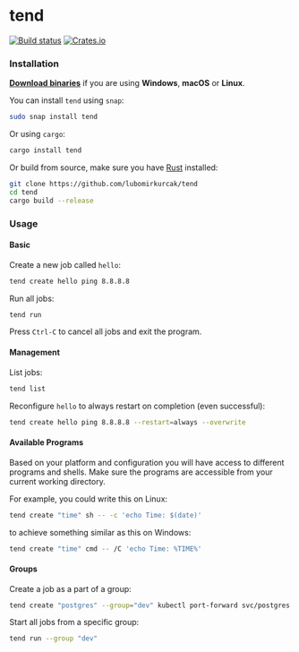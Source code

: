 # tend

[![Build status](https://github.com/lubomirkurcak/tend/workflows/release/badge.svg)](https://github.com/lubomirkurcak/tend/actions)
[![Crates.io](https://img.shields.io/crates/v/tend.svg)](https://crates.io/crates/tend)

### Installation

**[Download binaries](https://github.com/lubomirkurcak/tend/releases)** if you are using **Windows**, **macOS** or **Linux**.

You can install `tend` using `snap`:

```sh
sudo snap install tend
```

Or using `cargo`:

```sh
cargo install tend
```

Or build from source, make sure you have [Rust](https://www.rust-lang.org/tools/install) installed:

```sh
git clone https://github.com/lubomirkurcak/tend
cd tend
cargo build --release
```

### Usage

#### Basic
Create a new job called `hello`:
```sh
tend create hello ping 8.8.8.8
```

Run all jobs:
```sh
tend run
```

Press `Ctrl-C` to cancel all jobs and exit the program.

#### Management

List jobs:
```sh
tend list
```

Reconfigure `hello` to always restart on completion (even successful):
```sh
tend create hello ping 8.8.8.8 --restart=always --overwrite
```

#### Available Programs
Based on your platform and configuration you will have access to different programs and shells. Make sure the programs are accessible from your current working directory.

For example, you could write this on Linux:
```sh
tend create "time" sh -- -c 'echo Time: $(date)'
```
to achieve something similar as this on Windows:
```sh
tend create "time" cmd -- /C 'echo Time: %TIME%'
```

#### Groups

Create a job as a part of a group:
```sh
tend create "postgres" --group="dev" kubectl port-forward svc/postgres 5432:5432
```

Start all jobs from a specific group:
```sh
tend run --group "dev"
```

